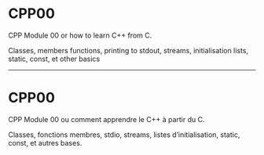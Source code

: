 # CPP00 #

CPP Module 00 or how to learn C++ from C.

Classes, members functions, printing to stdout, streams, initialisation lists, static, const, et other basics

---

# CPP00 #

CPP Module 00 ou comment apprendre le C++ à partir du C.

Classes, fonctions membres, stdio, streams, listes d’initialisation, static, const, et autres bases.
